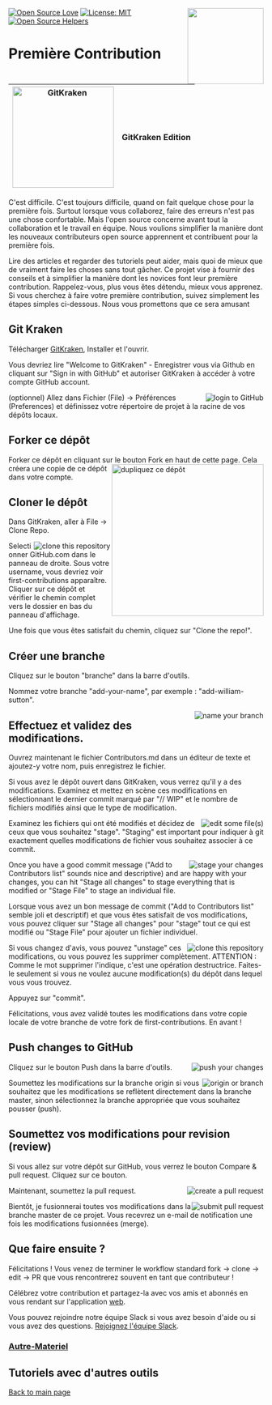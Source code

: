 [![Open Source Love](https://badges.frapsoft.com/os/v1/open-source.svg?v=103)](https://github.com/ellerbrock/open-source-badges/)
[<img align="right" width="150" src="https://firstcontributions.github.io/assets/gui-tool-tutorials/gitkraken-tutorial/join-slack-team.png">](https://join.slack.com/t/firstcontributors/shared_invite/zt-1hg51qkgm-Xc7HxhsiPYNN3ofX2_I8FA)
[![License: MIT](https://img.shields.io/badge/License-MIT-green.svg)](https://opensource.org/licenses/MIT)
[![Open Source Helpers](https://www.codetriage.com/roshanjossey/first-contributions/badges/users.svg)](https://www.codetriage.com/roshanjossey/first-contributions)

# Première Contribution

| <img alt="GitKraken" src="https://firstcontributions.github.io/assets/gui-tool-tutorials/gitkraken-tutorial/gk-icon.png" width="200"> | GitKraken Edition |
| ------------------------------------------------------------------------------------------------------------------------------------- | ----------------- |

C'est difficile. C'est toujours difficile, quand on fait quelque chose pour la première fois. Surtout lorsque vous collaborez, faire des erreurs n'est pas une chose confortable. Mais l'open source concerne avant tout la collaboration et le travail en équipe.
Nous voulions simplifier la manière dont les nouveaux contributeurs open source apprennent et contribuent pour la première fois.

Lire des articles et regarder des tutoriels peut aider, mais quoi de mieux que de vraiment faire les choses sans tout gâcher. Ce projet vise à fournir des conseils et à simplifier la manière dont les novices font leur première contribution.
Rappelez-vous, plus vous êtes détendu, mieux vous apprenez. Si vous cherchez à faire votre première contribution, suivez simplement les étapes simples ci-dessous. Nous vous promettons que ce sera amusant

## Git Kraken

Télécharger [GitKraken](https://www.gitkraken.com), Installer et l'ouvrir.

Vous devriez lire "Welcome to GitKraken" - Enregistrer vous via Github en cliquant sur "Sign in with GitHub" et autoriser GitKraken à accéder à votre compte GitHub account.

<img style="float: right;" src="https://firstcontributions.github.io/assets/gui-tool-tutorials/gitkraken-tutorial/gk-login.png" alt="login to GitHub" />

(optionnel) Allez dans Fichier (File) -> Préférences (Preferences) et définissez votre répertoire de projet à la racine de vos dépôts locaux.

## Forker ce dépôt

Forker ce dépôt en cliquant sur le bouton Fork en haut de cette page.
<img align="right" width="300" src="https://firstcontributions.github.io/assets/gui-tool-tutorials/gitkraken-tutorial/fork.png" alt="dupliquez ce dépôt" />
Cela créera une copie de ce dépôt dans votre compte.

## Cloner le dépôt

Dans GitKraken, aller à File -> Clone Repo.

<img style="float: right;" src="https://firstcontributions.github.io/assets/gui-tool-tutorials/gitkraken-tutorial/gk-clone.png" alt="clone this repository" />

Selectionner GitHub.com dans le panneau de droite. Sous votre username, vous devriez voir first-contributions apparaître. Cliquer sur ce dépôt et vérifier le chemin complet vers le dossier en bas du panneau d'affichage.

Une fois que vous êtes satisfait du chemin, cliquez sur "Clone the repo!".

## Créer une branche

Cliquez sur le bouton "branche" dans la barre d'outils.

Nommez votre branche "add-your-name", par exemple : "add-william-sutton".

<img style="float: right;" src="https://firstcontributions.github.io/assets/gui-tool-tutorials/gitkraken-tutorial/gk-branch.png" alt="name your branch" />

## Effectuez et validez des modifications.

Ouvrez maintenant le fichier Contributors.md dans un éditeur de texte et ajoutez-y votre nom, puis enregistrez le fichier.

Si vous avez le dépôt ouvert dans GitKraken, vous verrez qu'il y a des modifications. Examinez et mettez en scène ces modifications en sélectionnant le dernier commit marqué par "// WIP" et le nombre de fichiers modifiés ainsi que le type de modification.

<img style="float: right;" src="https://firstcontributions.github.io/assets/gui-tool-tutorials/gitkraken-tutorial/gk-edit.png" alt="edit some file(s)" />

Examinez les fichiers qui ont été modifiés et décidez de ceux que vous souhaitez "stage". "Staging" est important pour indiquer à git exactement quelles modifications de fichier vous souhaitez associer à ce commit.

<img style="float: right;" src="https://firstcontributions.github.io/assets/gui-tool-tutorials/gitkraken-tutorial/gk-stage.png" alt="stage your changes" />

Once you have a good commit message ("Add <your-name> to Contributors list" sounds nice and descriptive) and are happy with your changes, you can hit "Stage all changes" to stage everything that is modified or "Stage File" to stage an individual file.

Lorsque vous avez un bon message de commit ("Add <your-name> to Contributors list" semble joli et descriptif) et que vous êtes satisfait de vos modifications,
vous pouvez cliquer sur "Stage all changes" pour "stage" tout ce qui est modifié ou "Stage File" pour ajouter un fichier individuel.

<img style="float: right;" src="https://firstcontributions.github.io/assets/gui-tool-tutorials/gitkraken-tutorial/gk-commit.png" alt="clone this repository" />

Si vous changez d'avis, vous pouvez "unstage" ces modifications, ou vous pouvez les supprimer complètement.
ATTENTION : Comme le mot supprimer l'indique, c'est une opération destructrice. Faites-le seulement si vous ne voulez aucune modification(s) du dépôt dans lequel vous vous trouvez.

Appuyez sur "commit".

Félicitations, vous avez validé toutes les modifications dans votre copie locale de votre branche de votre fork de first-contributions. En avant !

## Push changes to GitHub

<img style="float: right;" src="https://firstcontributions.github.io/assets/gui-tool-tutorials/gitkraken-tutorial/gk-push.png" alt="push your changes" />

Cliquez sur le bouton Push dans la barre d'outils.

<img style="float: right;" src="https://firstcontributions.github.io/assets/gui-tool-tutorials/gitkraken-tutorial/gk-origin.png" alt="origin or branch" />

Soumettez les modifications sur la branche origin si vous souhaitez que les modifications se reflètent directement dans la branche master, sinon sélectionnez la branche appropriée que vous souhaitez pousser (push).

## Soumettez vos modifications pour revision (review)

Si vous allez sur votre dépôt sur GitHub, vous verrez le bouton Compare & pull request. Cliquez sur ce bouton.

<img style="float: right;" src="https://firstcontributions.github.io/assets/gui-tool-tutorials/gitkraken-tutorial/compare-and-pull.png" alt="create a pull request" />

Maintenant, soumettez la pull request.

<img style="float: right;" src="https://firstcontributions.github.io/assets/gui-tool-tutorials/gitkraken-tutorial/submit-pull-request.png" alt="submit pull request" />

Bientôt, je fusionnerai toutes vos modifications dans la branche master de ce projet. Vous recevrez un e-mail de notification une fois les modifications fusionnées (merge).

## Que faire ensuite ?

Félicitations ! Vous venez de terminer le workflow standard fork -> clone -> edit -> PR que vous rencontrerez souvent en tant que contributeur !

Célébrez votre contribution et partagez-la avec vos amis et abonnés en vous rendant sur l'application [web](https://firstcontributions.github.io/#social-share).

Vous pouvez rejoindre notre équipe Slack si vous avez besoin d'aide ou si vous avez des questions. [Rejoignez l'équipe Slack](https://join.slack.com/t/firstcontributors/shared_invite/zt-1hg51qkgm-Xc7HxhsiPYNN3ofX2_I8FA).

### [Autre-Materiel](../additional-material/git_workflow_scenarios/additional-material.md)

## Tutoriels avec d'autres outils

[Back to main page](https://github.com/firstcontributions/first-contributions#tutorials-using-other-tools)
